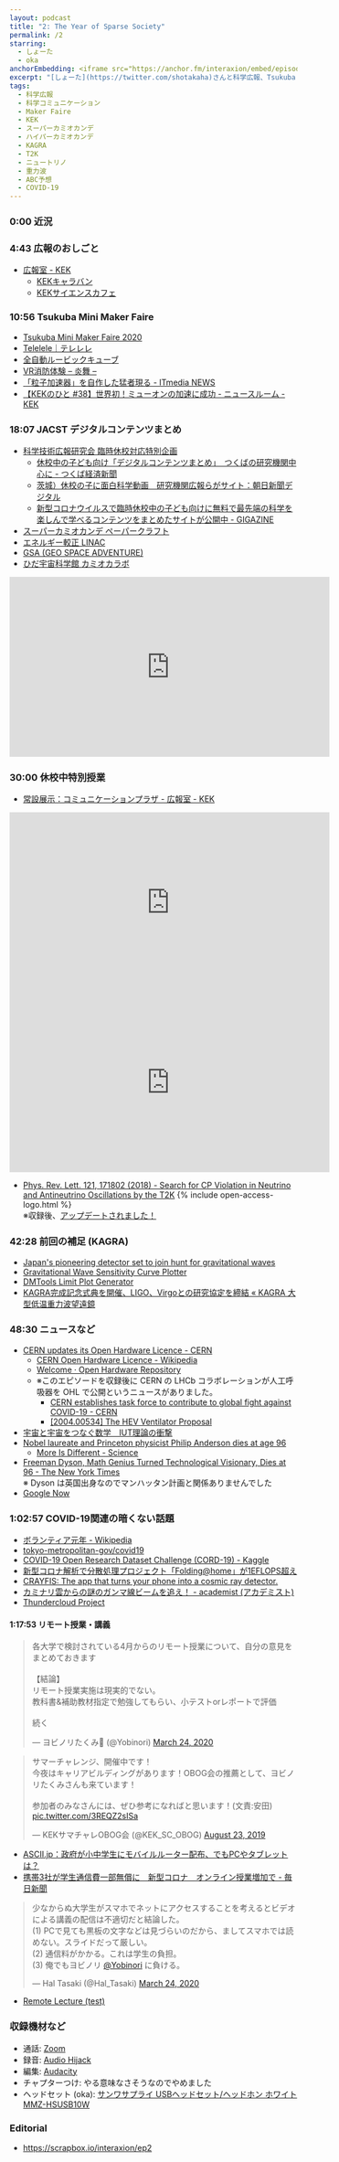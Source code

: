 ```yaml
---
layout: podcast
title: "2: The Year of Sparse Society"
permalink: /2
starring:
  - しょーた
  - oka
anchorEmbedding: <iframe src="https://anchor.fm/interaxion/embed/episodes/2-The-Year-of-Sparse-Society-ecmavn" height="102px" width="100%" frameborder="0" scrolling="no"></iframe>
excerpt: "[しょーた](https://twitter.com/shotakaha)さんと科学広報、Tsukuba Mini Maker Faire、JACST デジタルコンテンツまとめなどについて話しました。"
tags:
  - 科学広報
  - 科学コミュニケーション
  - Maker Faire
  - KEK
  - スーパーカミオカンデ
  - ハイパーカミオカンデ
  - KAGRA
  - T2K
  - ニュートリノ
  - 重力波
  - ABC予想
  - COVID-19
---
```


### 0:00 近況

### 4:43 広報のおしごと

- [広報室 - KEK](https://i8n.page.link/u2xd)
  - [KEKキャラバン](https://i8n.page.link/2sDE)
  - [KEKサイエンスカフェ](https://i8n.page.link/Vx8r)

### 10:56 Tsukuba Mini Maker Faire

- [Tsukuba Mini Maker Faire 2020](https://tmmf.jp/2020)
- [Telelele｜テレレレ](https://i8n.page.link/jraV)
- [全自動ルービックキューブ](https://i8n.page.link/BAfF)
- [VR消防体験 – 炎舞 –](https://i8n.page.link/JLmv)
- [「粒子加速器」を自作した猛者現る - ITmedia NEWS](https://i8n.page.link/xgjV)
- [【KEKのひと #38】世界初！ミューオンの加速に成功 - ニュースルーム - KEK](https://i8n.page.link/5uaw)

### 18:07 JACST デジタルコンテンツまとめ

- [科学技術広報研究会 臨時休校対応特別企画](https://i8n.page.link/XUs2)
  - [休校中の子ども向け「デジタルコンテンツまとめ」　つくばの研究機関中心に - つくば経済新聞](https://i8n.page.link/ikWb)
  - [茨城）休校の子に面白科学動画　研究機関広報らがサイト：朝日新聞デジタル](https://i8n.page.link/FQWG)
  - [新型コロナウイルスで臨時休校中の子ども向けに無料で最先端の科学を楽しんで学べるコンテンツをまとめたサイトが公開中 - GIGAZINE](https://i8n.page.link/EKPC)
- [スーパーカミオカンデ ペーパークラフト](https://i8n.page.link/aGvm)
- [エネルギー較正 LINAC](https://i8n.page.link/Njbs)
- [GSA (GEO SPACE ADVENTURE)](https://gsa-hida.jp/)
- [ひだ宇宙科学館 カミオカラボ](https://i8n.page.link/UH44)

<div style="text-align: center;">
<iframe width="560" height="315" src="https://www.youtube.com/embed/BrKdCGpBpZE" frameborder="0" allow="accelerometer; autoplay; clipboard-write; encrypted-media; gyroscope; picture-in-picture" allowfullscreen></iframe>
</div>

### 30:00 休校中特別授業

- [常設展示：コミュニケーションプラザ - 広報室 - KEK](https://i8n.page.link/HWm1)

<div style="text-align: center;">
<iframe width="560" height="315" src="https://www.youtube.com/embed/_u48I195FzI" frameborder="0" allow="accelerometer; autoplay; clipboard-write; encrypted-media; gyroscope; picture-in-picture" allowfullscreen></iframe>
</div>

<div style="text-align: center;">
<iframe width="560" height="315" src="https://www.youtube.com/embed/coVK6Ghxmfw" frameborder="0" allow="accelerometer; autoplay; clipboard-write; encrypted-media; gyroscope; picture-in-picture" allowfullscreen></iframe>
</div>

- [Phys. Rev. Lett. 121, 171802 (2018) - Search for CP Violation in Neutrino and Antineutrino Oscillations by the T2K](https://i8n.page.link/8siD) {% include open-access-logo.html %}  
  ※収録後、[アップデートされました！](https://i8n.page.link/ze9D)

### 42:28 前回の補足 (KAGRA)

- [Japan's pioneering detector set to join hunt for gravitational waves](https://i8n.page.link/oStw)
- [Gravitational Wave Sensitivity Curve Plotter](http://gwplotter.com/)
- [DMTools Limit Plot Generator](http://dmtools.brown.edu)
- [KAGRA完成記念式典を開催、LIGO、Virgoとの研究協定を締結 « KAGRA 大型低温重力波望遠鏡](https://i8n.page.link/qWnh)

### 48:30 ニュースなど

- [CERN updates its Open Hardware Licence - CERN](https://i8n.page.link/zfHF)
  - [CERN Open Hardware Licence - Wikipedia](https://i8n.page.link/tjiW)
  - [Welcome · Open Hardware Repository](https://ohwr.org/welcome)
  - ※このエピソードを収録後に CERN の LHCb コラボレーションが人工呼吸器を OHL で公開というニュースがありました。
    - [CERN establishes task force to contribute to global fight against COVID-19 - CERN](https://i8n.page.link/KYua)
    - [[2004.00534] The HEV Ventilator Proposal](https://i8n.page.link/6m7q)
- [宇宙と宇宙をつなぐ数学　IUT理論の衝撃](https://amzn.to/2xKYBId)
- [Nobel laureate and Princeton physicist Philip Anderson dies at age 96](https://i8n.page.link/CaEX)
  - [More Is Different - Science](https://i8n.page.link/4g7W)
- [Freeman Dyson, Math Genius Turned Technological Visionary, Dies at 96 - The New York Times](https://i8n.page.link/fuVq)  
※ Dyson は英国出身なのでマンハッタン計画と関係ありませんでした
- [Google Now](https://i8n.page.link/dKeR)

### 1:02:57 COVID-19関連の暗くない話題

- [ボランティア元年 - Wikipedia](https://i8n.page.link/2Jmt)
- [tokyo-metropolitan-gov/covid19](https://i8n.page.link/PvdU)
- [COVID-19 Open Research Dataset Challenge (CORD-19) - Kaggle](https://i8n.page.link/bg2F)
- [新型コロナ解析で分散処理プロジェクト「Folding@home」が1EFLOPS超え](https://i8n.page.link/1L5A)
- [CRAYFIS: The app that turns your phone into a cosmic ray detector.](https://crayfis.io/)
- [カミナリ雲からの謎のガンマ線ビームを追え！ - academist (アカデミスト)](https://i8n.page.link/jYVb)
- [Thundercloud Project](https://thdr.info/)

#### 1:17:53 リモート授業・講義

<blockquote class="twitter-tweet tw-align-center"><p lang="ja" dir="ltr">各大学で検討されている4月からのリモート授業について、自分の意見をまとめておきます<br><br>【結論】<br>リモート授業実施は現実的でない。<br>教科書&amp;補助教材指定で勉強してもらい、小テストorレポートで評価<br><br>続く</p>&mdash; ヨビノリたくみ😬 (@Yobinori) <a href="https://twitter.com/Yobinori/status/1242328280595755009?ref_src=twsrc%5Etfw">March 24, 2020</a>
</blockquote> <script async src="https://platform.twitter.com/widgets.js" charset="utf-8"></script>

<blockquote class="twitter-tweet tw-align-center"><p lang="ja" dir="ltr">サマーチャレンジ、開催中です！<br>今夜はキャリアビルディングがあります！OBOG会の推薦として、ヨビノリたくみさんも来ています！<br><br>参加者のみなさんには、ぜひ参考になればと思います！(文責:安田) <a href="https://t.co/3REQZ2sISa">pic.twitter.com/3REQZ2sISa</a></p>&mdash; KEKサマチャレOBOG会 (@KEK_SC_OBOG) <a href="https://twitter.com/KEK_SC_OBOG/status/1164837876330160129?ref_src=twsrc%5Etfw">August 23, 2019</a>
</blockquote> <script async src="https://platform.twitter.com/widgets.js" charset="utf-8"></script>

- [ASCII.jp：政府が小中学生にモバイルルーター配布、でもPCやタブレットは？](https://i8n.page.link/52UY)
- [携帯3社が学生通信費一部無償に　新型コロナ　オンライン授業増加で - 毎日新聞](https://i8n.page.link/3Tdn)

<blockquote class="twitter-tweet tw-align-center"><p lang="ja" dir="ltr">少なからぬ大学生がスマホでネットにアクセスすることを考えるとビデオによる講義の配信は不適切だと結論した。<br>(1) PCで見ても黒板の文字などは見づらいのだから、ましてスマホでは読めない。スライドだって厳しい。<br>(2) 通信料がかかる。これは学生の負担。<br>(3) 俺でもヨビノリ <a href="https://twitter.com/Yobinori?ref_src=twsrc%5Etfw">@Yobinori</a> に負ける。</p>&mdash; Hal Tasaki (@Hal_Tasaki) <a href="https://twitter.com/Hal_Tasaki/status/1242296178055630848?ref_src=twsrc%5Etfw">March 24, 2020</a>
</blockquote> <script async src="https://platform.twitter.com/widgets.js" charset="utf-8"></script>

- [Remote Lecture (test)](https://i8n.page.link/r31R)

### 収録機材など

- 通話: [Zoom](https://zoom.us/)
- 録音: [Audio Hijack](https://i8n.page.link/GbHm)
- 編集: [Audacity](https://i8n.page.link/9oj9)
- チャプターつけ: やる意味なさそうなのでやめました
- ヘッドセット (oka): [サンワサプライ USBヘッドセット/ヘッドホン ホワイト MMZ-HSUSB10W](https://amzn.to/2xreWBH)

### Editorial

- <https://scrapbox.io/interaxion/ep2>
